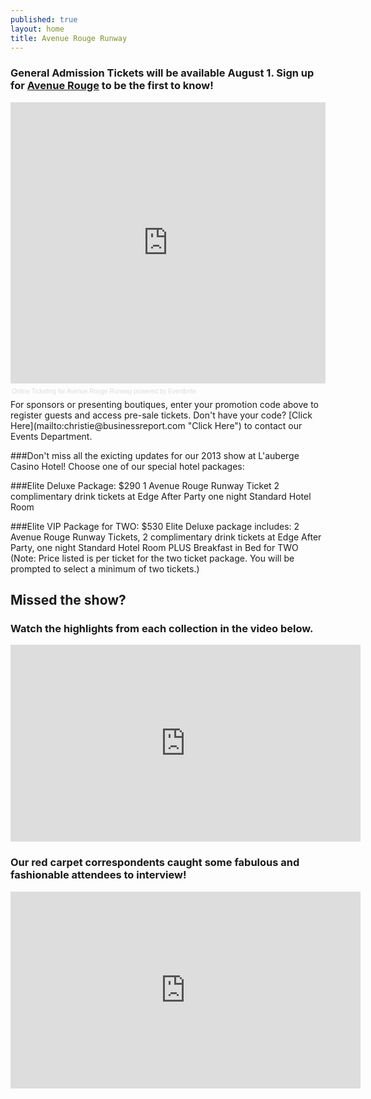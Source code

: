 ```yaml
---
published: true
layout: home
title: Avenue Rouge Runway
---
```


### General Admission Tickets will be available August 1. Sign up for [Avenue Rouge](http://www.225batonrouge.com/section/avenuerouge#signup "Avenue Rouge") to be the first to know!
<!-- Eventbrite Ticket Sales -->
<div style="width:100%; text-align:left;" ><iframe src="http://www.eventbrite.com/tickets-external?eid=7082920205&ref=etckt&v=2" frameborder="0" height="450" width="100%" vspace="0" hspace="0" marginheight="5" marginwidth="5" scrolling="auto" allowtransparency="true"></iframe><div style="font-family:Helvetica, Arial; font-size:10px; padding:5px 0 5px; margin:2px; width:100%; text-align:left;" ><a style="color:#ddd; text-decoration:none;" target="_blank" href="http://www.eventbrite.com/r/etckt">Online Ticketing</a><span style="color:#ddd;"> for </span><a style="color:#ddd; text-decoration:none;" target="_blank" href="http://avenuerougerunway.eventbrite.com?ref=etckt">Avenue Rouge Runway</a> <span style="color:#ddd;">powered by</span> <a style="color:#ddd; text-decoration:none;" target="_blank" href="http://www.eventbrite.com?ref=etckt">Eventbrite</a></div></div>
For sponsors or presenting boutiques, enter your promotion code above to register guests and access pre-sale tickets. Don't have your code? [Click Here](mailto:christie@businessreport.com "Click Here") to contact our Events Department.

###Don't miss all the exicting updates for our 2013 show at L'auberge Casino Hotel! Choose one of our special hotel packages:

###Elite Deluxe Package: $290
1 Avenue Rouge Runway Ticket
2 complimentary drink tickets at Edge After Party
one night Standard Hotel Room

###Elite VIP Package for TWO: $530
Elite Deluxe package includes: 2 Avenue Rouge Runway Tickets, 2 complimentary drink tickets at Edge After Party, one night Standard Hotel Room PLUS Breakfast in Bed for TWO (Note: Price listed is per ticket for the two ticket package. You will be prompted to select a minimum of two tickets.)

## Missed the show? 
### Watch the highlights from each collection in the video below.
<iframe width="560" height="315" src="http://www.youtube.com/embed/vJBF1O5i1Ew?rel=0" frameborder="0" allowfullscreen></iframe>

### Our red carpet correspondents caught some fabulous and fashionable attendees to interview!
<iframe width="560" height="315" src="http://www.youtube.com/embed/AGNSOWL353U" frameborder="0" allowfullscreen></iframe>
